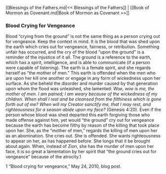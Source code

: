 [[Blessings of the Fathers.md|<< Blessings of the Fathers]]  |  [[Book of Mormon as Covenant.md|Book of Mormon as Covenant >>]]

### Blood Crying for Vengeance
Blood “crying from the ground” is not the same thing as a person crying out for vengeance. Keep the context in mind. It is the blood that was shed upon the earth which cries out for vengeance, fairness, or retribution. Something unfair has occurred, and the cry of the blood “upon the ground” is a reminder of the injustice of it all. The ground is a reference to the earth, which has a spirit, intelligence, and is able to communicate (if a person were capable of listening). The earth is a female spirit, and she regards herself as “the mother of men.” This earth is offended when the men who are upon her kill one another or engage in any form of wickedness upon her surface. As she beheld the disorder and murder caused by that generation upon whom the flood was unleashed, she lamented: *Woe, woe is me, the mother of men. I am pained; I am weary because of the wickedness of my children. When shall I rest and be cleansed from the filthiness which is gone forth out of me? When will my Creator sanctify me, that I may rest, and righteousness for a season abide upon my face?* (Genesis 4:20). Even if the person whose blood was shed departed this earth forgiving those who made offense against him, yet would “the ground” cry out for vengeance because the earth has become filthy by reason of the killing that took place upon her. She, as the “mother of men,” regards the killing of men upon her as an abomination. She cries out. She is offended. She wants righteousness to appear on her, as has happened before. She longs that it be brought about again. When, instead of Zion, she has the murder of men upon her face, it is so great a lamentation by her spirit that “the ground cries out for vengeance” because of the atrocity.1



1 “Blood crying for vengeance,” May 24, 2010, blog post.